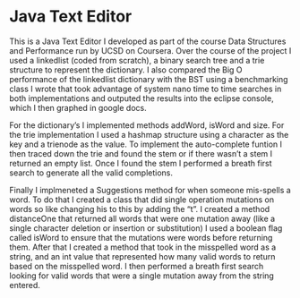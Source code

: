 # Java Text Editor
This is a Java Text Editor I developed as part of the course Data Structures and Performance run by UCSD on Coursera. 
Over the course of the project I used a linkedlist (coded from scratch), a binary search tree and a trie structure to represent the dictionary. I also compared the Big O performance of the linkedlist dictionary with the BST using a benchmarking class I wrote that took advantage of system nano time to time searches in both implementations and outputed the results into the eclipse console, which I then graphed in google docs.  

For the dictionary’s I implemented methods addWord, isWord and size. For the trie implementation I used a hashmap structure using a character as the key and a trienode as the value. To implement the auto-complete funtion I then traced down the trie and found the stem or if there wasn’t a stem I returned an empty list. Once I found the stem I performed a breath first search to generate all the valid completions. 

Finally I implmeneted a Suggestions method for when someone mis-spells a word. To do that I created a class that did single operation mutations on words so like changing his to this by adding the “t”. I created a method distanceOne that returned all words that were one mutation away (like a single character deletion or insertion or substitution) I used a boolean flag called isWord to ensure that the mutations were words before returning them. After that I created a method that took in the misspelled word as a string, and an int value that represented how many valid words to return based on the misspelled word. I then performed a breath first search looking for valid words that were a single mutation away from the string entered.
